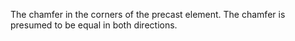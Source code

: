 ﻿The chamfer in the corners of the precast element. The chamfer is presumed to be equal in both directions.